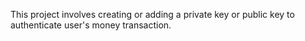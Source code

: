 This project involves creating or adding a private key or public key to authenticate user's money transaction.
